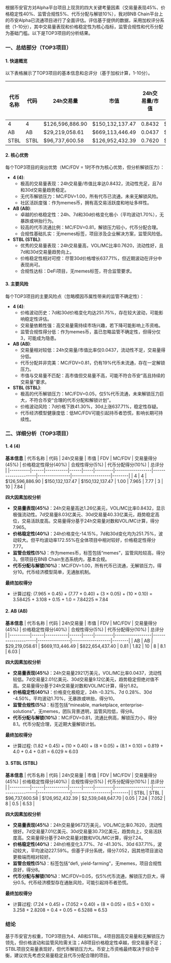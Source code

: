 根据币安官方对Alpha平台项目上现货的四大关键考量因素（交易量表现45%、价格稳定性40%、监管合规性5%、代币分配与解锁10%），我对BNB Chain平台上的币安Alpha已流通项目进行了全面评估。评估基于提供的数据，采用加权评分系统（1-10分），其中交易量表现和价格稳定性为核心指标，监管合规性和代币分配为基础门槛。以下是TOP3项目的分析结果。

### 一、总结部分（TOP3项目）

#### 1. 快速概览
以下表格展示了TOP3项目的基本信息和总评分（基于加权计算，1-10分）。

| 代币名称 | 代码 | 24h交易量 | 市值 | 24h交易量/市值 | FDV | MC/FDV | 总评分(1-10分) |
|----------|------|-----------|------|----------------|-----|---------|----------------|
| 4        | 4    | $126,596,886.90 | $150,132,137.47 | 0.8432 | $150,132,137.47 | 1.00 | 7.84 |
| AB       | AB   | $29,219,058.61 | $669,113,446.49 | 0.0437 | $822,654,437.40 | 0.81 | 6.03 |
| STBL     | STBL | $96,737,600.58 | $126,952,432.39 | 0.7620 | $2,539,048,647.70 | 0.05 | 6.53 |

#### 2. 核心优势
每个TOP3项目的突出优势（MC/FDV = 1时不作为核心优势，但分析解锁压力）：
- **4 (4)**:
  - 极高的交易量表现：24h交易量/市值比率达0.8432，流动性充足，且7d和30d交易量趋势稳定。
  - 无代币解锁压力：MC/FDV=1.00，所有代币已流通，未来无解锁风险。
  - 社区活跃度强：作为memes币，拥有高交易活跃度和地址多样性。
- **AB (AB)**:
  - 卓越的价格稳定性：24h、7d和30d价格变化极小（平均波动1.70%），无暴跌或哄抬行为。
  - 较高的代币流通比例：MC/FDV=0.81，解锁压力较小，代币分配合理。
  - 合规性基础扎实：无memes标签，项目涉及企业解决方案，监管风险低。
- **STBL (STBL)**:
  - 优秀的交易量表现：24h交易量高，VOL/MC比率0.7620，流动性好，且7d和30d交易量趋势向上。
  - 价格稳定性相对可控：尽管30d价格增长637.71%，但近期波动在评分中表现尚可。
  - 合规性达标：DeFi项目，无memes标签，符合监管要求。

#### 3. 主要风险
每个TOP3项目的主要风险点（忽略模因币属性带来的监管不确定性）：
- **4 (4)**:
  - 价格波动历史：7d和30d价格变化均达251.75%，存在较大波动，可能影响稳定性评估。
  - 交易量依赖性强：高交易量需持续市场兴趣，若下降可能影响上币资格。
  - 监管合规性得分低：作为memes币，虽已忽略监管不确定性，但得分仅3，可能成为隐患。
- **AB (AB)**:
  - 交易量相对较低：24h交易量/市值比率仅0.0437，流动性不足，交易量得分低。
  - 代币分配并非完美：MC/FDV=0.81，仍有19%代币未流通，存在一定解锁压力。
  - 市值与交易量不匹配：高市值但交易量不高，可能不符合币安“高且持续的交易量”要求。
- **STBL (STBL)**:
  - 极高的代币解锁压力：MC/FDV=0.05，仅5%代币流通，未来解锁压力巨大，不符合币安“合理的代币分配和解锁计划”。
  - 价格波动风险：7d价格下跌41.30%，30d上涨637.71%，稳定性存疑。
  - 代币经济模型健康度低：低MC/FDV可能引起持币者恐慌，影响长期可持续性。

### 二、详细分析（TOP3项目）

#### 1. 4 (4)
**基本信息**
| 代币名称 | 代码 | 24h交易量 | 市值 | FDV | MC/FDV | 交易量得分(45%) | 价格稳定性得分(40%) | 合规性得分(5%) | 代币分配得分(10%) | 总评分 |
|----------|------|-----------|------|-----|---------|------------------|---------------------|----------------|-------------------|--------|
| 4        | 4    | $126,596,886.90 | $150,132,137.47 | $150,132,137.47 | 1.00 | 7.965 | 7.77 | 3 | 10 | 7.84 |

**四大因素加权分析**
- **交易量表现(45%)**：24h交易量高达1.26亿美元，VOL/MC比率0.8432，显示极强流动性。7d交易量8.03亿美元、30d交易量40.33亿美元，趋势稳定高位，交易活跃度高。交易量得分基于24h交易量对数和VOL/MC计算，得分7.965。
- **价格稳定性(40%)**：24h价格变化-14.15%，7d和30d变化均为251.75%，波动较大。但平均波动率172.55%在全体项目中相对较好，价格稳定性得分7.77。
- **监管合规性(5%)**：作为memes币，标签包括“memes”，监管风险较高，得分3。但项目在BNB Chain生态系统内，基本合规。
- **代币分配与解锁(10%)**：MC/FDV=1.00，所有代币已流通，无解锁压力，得分10。代币经济模型简单，无通胀机制。

**最终加权得分**
- 计算过程: (7.965 × 0.45) + (7.77 × 0.40) + (3 × 0.05) + (10 × 0.10) = 3.58425 + 3.108 + 0.15 + 1.0 = 7.84225 ≈ 7.84

#### 2. AB (AB)
**基本信息**
| 代币名称 | 代码 | 24h交易量 | 市值 | FDV | MC/FDV | 交易量得分(45%) | 价格稳定性得分(40%) | 合规性得分(5%) | 代币分配得分(10%) | 总评分 |
|----------|------|-----------|------|-----|---------|------------------|---------------------|----------------|-------------------|--------|
| AB       | AB   | $29,219,058.61 | $669,113,446.49 | $822,654,437.40 | 0.81 | 1.82 | 10 | 8 | 8.1 | 6.03 |

**四大因素加权分析**
- **交易量表现(45%)**：24h交易量2921万美元，VOL/MC比率0.0437，流动性较低。7d交易量2.01亿美元、30d交易量9.12亿美元，趋势稳定但绝对值不高。交易量得分基于24h交易量对数和VOL/MC计算，得分1.82。
- **价格稳定性(40%)**：价格变化极稳定，24h -0.32%、7d 0.28%、30d -4.50%，平均波动1.70%，无暴跌或哄抬，得分10。
- **监管合规性(5%)**：标签包括“mineable, marketplace, enterprise-solutions”，无memes，团队背景透明，监管风险低，得分8。
- **代币分配与解锁(10%)**：MC/FDV=0.81，流通比例高，解锁压力小，得分8.1。代币分配合理，无近期大量解锁计划。

**最终加权得分**
- 计算过程: (1.82 × 0.45) + (10 × 0.40) + (8 × 0.05) + (8.1 × 0.10) = 0.819 + 4.0 + 0.4 + 0.81 = 6.029 ≈ 6.03

#### 3. STBL (STBL)
**基本信息**
| 代币名称 | 代码 | 24h交易量 | 市值 | FDV | MC/FDV | 交易量得分(45%) | 价格稳定性得分(40%) | 合规性得分(5%) | 代币分配得分(10%) | 总评分 |
|----------|------|-----------|------|-----|---------|------------------|---------------------|----------------|-------------------|--------|
| STBL     | STBL | $96,737,600.58 | $126,952,432.39 | $2,539,048,647.70 | 0.05 | 7.24 | 7.052 | 8 | 0.5 | 6.53 |

**四大因素加权分析**
- **交易量表现(45%)**：24h交易量9673万美元，VOL/MC比率0.7620，流动性很好。7d交易量7.01亿美元、30d交易量30.73亿美元，趋势向上，交易活跃度高。交易量得分基于24h交易量对数和VOL/MC计算，得分7.24。
- **价格稳定性(40%)**：24h价格变化3.77%、7d -41.30%、30d 637.71%，波动较大，平均波动227.59%。但基于评分系统，得分7.052，因其他项目波动更极端而相对较好。
- **监管合规性(5%)**：标签包括“defi, yield-farming”，无memes，项目合规性良好，得分8。
- **代币分配与解锁(10%)**：MC/FDV=0.05，仅5%代币流通，解锁压力巨大，得分0.5。代币经济模型存在通胀风险，可能引起持币者恐慌。

**最终加权得分**
- 计算过程: (7.24 × 0.45) + (7.052 × 0.40) + (8 × 0.05) + (0.5 × 0.10) = 3.258 + 2.8208 + 0.4 + 0.05 = 6.5288 ≈ 6.53

### 结论
基于币安官方权重，TOP3项目为4、AB和STBL。4项目因高交易量和无解锁压力领先，但价格波动和监管风险需关注；AB项目价格稳定性卓越，但交易量不足；STBL项目交易量表现好，但代币解锁压力大。币安上币资格最终取决于综合平衡，建议优先考虑交易量稳定且代币分配合理的项目。